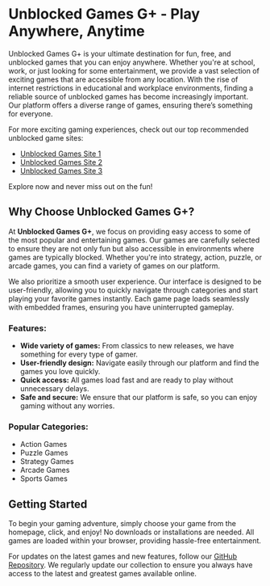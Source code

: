 # Unblocked Games G+ - Play Anywhere, Anytime

Unblocked Games G+ is your ultimate destination for fun, free, and unblocked games that you can enjoy anywhere. Whether you're at school, work, or just looking for some entertainment, we provide a vast selection of exciting games that are accessible from any location. With the rise of internet restrictions in educational and workplace environments, finding a reliable source of unblocked games has become increasingly important. Our platform offers a diverse range of games, ensuring there’s something for everyone. 

For more exciting gaming experiences, check out our top recommended unblocked game sites:
- [Unblocked Games Site 1](https://sites.google.com/view/unbanned-games/)
- [Unblocked Games Site 2](https://sites.google.com/view/unbanned-games/contact)
- [Unblocked Games Site 3](https://sites.google.com/view/unbanned-games/contact)

Explore now and never miss out on the fun!
## Why Choose Unblocked Games G+?

At **Unblocked Games G+**, we focus on providing easy access to some of the most popular and entertaining games. Our games are carefully selected to ensure they are not only fun but also accessible in environments where games are typically blocked. Whether you're into strategy, action, puzzle, or arcade games, you can find a variety of games on our platform.

We also prioritize a smooth user experience. Our interface is designed to be user-friendly, allowing you to quickly navigate through categories and start playing your favorite games instantly. Each game page loads seamlessly with embedded frames, ensuring you have uninterrupted gameplay.

### Features:
- **Wide variety of games:** From classics to new releases, we have something for every type of gamer.
- **User-friendly design:** Navigate easily through our platform and find the games you love quickly.
- **Quick access:** All games load fast and are ready to play without unnecessary delays.
- **Safe and secure:** We ensure that our platform is safe, so you can enjoy gaming without any worries.
  
### Popular Categories:
- Action Games
- Puzzle Games
- Strategy Games
- Arcade Games
- Sports Games


## Getting Started

To begin your gaming adventure, simply choose your game from the homepage, click, and enjoy! No downloads or installations are needed. All games are loaded within your browser, providing hassle-free entertainment. 

For updates on the latest games and new features, follow our [GitHub Repository](#). We regularly update our collection to ensure you always have access to the latest and greatest games available online.

